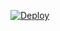 [![Deploy](https://www.herokucdn.com/deploy/button.svg)](https://heroku.com/deploy?template=https://github.com/RomeoxGit/nfs-player)







